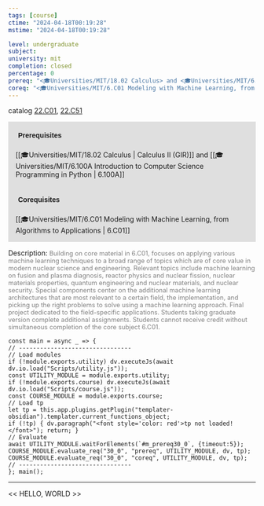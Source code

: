```yaml
---
tags: [course]
ctime: "2024-04-18T00:19:28"
mstime: "2024-04-18T00:19:28"

level: undergraduate
subject: 
university: mit
completion: closed
percentage: 0
prereq: "<🎓Universities/MIT/18.02 Calculus> and <🎓Universities/MIT/6.100A Introduction to Computer Science Programming in Python>"
coreq: "<🎓Universities/MIT/6.C01 Modeling with Machine Learning, from Algorithms to Applications>"
---
```


catalog [22.C01](http://student.mit.edu/catalog/mCGa.html#CG.070), [22.C51](http://student.mit.edu/catalog/mCGa.html#CG.075)

<span style="display: block; padding: 15px; background-color: rgb(100, 100, 100, 0.2);"><font id="m_prereq30_0" style="display: block; font-family: Arial, sans-serif; font-weight: bold; padding: 5px">Prerequisites</font><br><span id="prereq30_0">[[🎓Universities/MIT/18.02 Calculus | Calculus II (GIR)]] and [[🎓Universities/MIT/6.100A Introduction to Computer Science Programming in Python | 6.100A]]</span></span>
<span style="display: block; padding: 15px; background-color: rgb(100, 100, 100, 0.2);"><font id="m_coreq30_0" style="display: block; font-family: Arial, sans-serif; font-weight: bold; padding: 5px">Corequisites</font><br><span id="coreq30_0">[[🎓Universities/MIT/6.C01 Modeling with Machine Learning, from Algorithms to Applications | 6.C01]]</span></span>

<font style="">Description:</font>
<font style="color: grey; font-size: 0.8rem;">Building on core material in 6.C01, focuses on applying various machine learning techniques to a broad range of topics which are of core value in modern nuclear science and engineering. Relevant topics include machine learning on fusion and plasma diagnosis, reactor physics and nuclear fission, nuclear materials properties, quantum engineering and nuclear materials, and nuclear security. Special components center on the additional machine learning architectures that are most relevant to a certain field, the implementation, and picking up the right problems to solve using a machine learning approach. Final project dedicated to the field-specific applications. Students taking graduate version complete additional assignments. Students cannot receive credit without simultaneous completion of the core subject 6.C01.</font>

```dataviewjs
const main = async _ => {
// --------------------------------
// Load modules
if (!module.exports.utility) dv.executeJs(await dv.io.load("Scripts/utility.js"));
const UTILITY_MODULE = module.exports.utility;
if (!module.exports.course) dv.executeJs(await dv.io.load("Scripts/course.js"));
const COURSE_MODULE = module.exports.course;
// Load tp
let tp = this.app.plugins.getPlugin("templater-obsidian").templater.current_functions_object;
if (!tp) { dv.paragraph("<font style='color: red'>tp not loaded!</font>"); return; }
// Evaluate
await UTILITY_MODULE.waitForElements(`#m_prereq30_0`, {timeout:5});
COURSE_MODULE.evaluate_req("30_0", "prereq", UTILITY_MODULE, dv, tp);
COURSE_MODULE.evaluate_req("30_0", "coreq", UTILITY_MODULE, dv, tp);
// --------------------------------
}; main();
```

---

<< HELLO, WORLD >>
